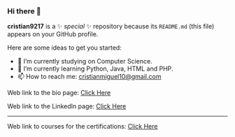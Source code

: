 ### Hi there 👋

**cristian9217** is a ✨ _special_ ✨ repository because its `README.md` (this file) appears on your GitHub profile.

Here are some ideas to get you started:

- 🔭 I’m currently studying on Computer Science. 
- 🌱 I’m currently learning Python, Java, HTML and PHP.
- 📫 How to reach me: <cristianmiguel10@gmail.com>

Web link to the bio page: [Click Here](https://cristian9217.github.io/cristian9217/welcome.html)

Web link to the LinkedIn page: [Click Here](https://www.linkedin.com/in/cristian-pag%C3%A1n-rios-978623263/)

-------------------------------------------------------------------------------------------------------------------------

Web link to courses for the certifications: [Click Here](https://es.coursera.org/)
